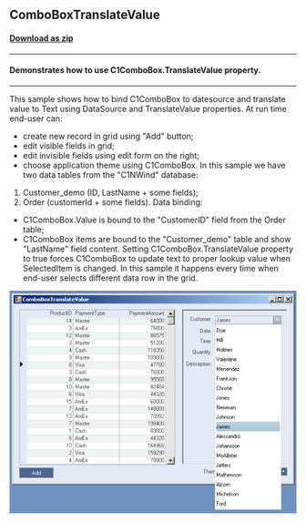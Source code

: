 ## ComboBoxTranslateValue
#### [Download as zip](https://grapecity.github.io/DownGit/#/home?url=https://github.com/GrapeCity/ComponentOne-WinForms-Samples/tree/master/NetFramework\Input\CS\ComboBoxTranslateValue)
____
#### Demonstrates how to use C1ComboBox.TranslateValue property.
____
This sample shows how to bind C1ComboBox to datesource and translate value to Text using DataSource and TranslateValue properties.
At run time end-user can:

* create new record in grid using "Add" button;
* edit visible fields in grid;
* edit invisible fields using edit form on the right;
* choose application theme using C1ComboBox.
In this sample we have two data tables from the "C1NWind" database:
 1. Customer_demo (ID, LastName + some fields);
 2. Order (customerId + some fields).
Data binding:

* C1ComboBox.Value is bound to the "CustomerID" field from the Order table;
* C1ComboBox items are bound to the "Customer_demo" table and show "LastName" field content.
Setting C1ComboBox.TranslateValue property to true forces C1ComboBox to update text to proper lookup value when SelectedItem is changed.
In this sample it happens every time when end-user selects different data row in the grid.

![screenshot](screenshot.png)
